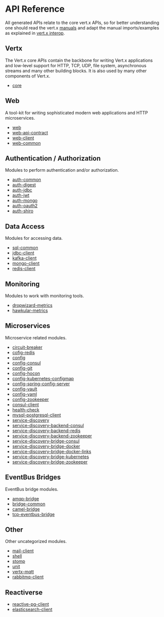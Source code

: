# API Reference

All generated APIs relate to the core vert.x APIs, so for better understanding one should read the vert.x
[manuals](https://vertx.io/docs) and adapt the manual imports/examples as explained in
[vert.x interop](../advanced/vertx#generated-apis).

## Vertx

The Vert.x core APIs contain the backbone for writing Vert.x applications and low-level support for HTTP, TCP, UDP,
file system, asynchronous streams and many other building blocks. It is also used by many other components of Vert.x.

* [core](/@vertx/core)

## Web

A tool-kit for writing sophisticated modern web applications and HTTP microservices.

* [web](/@vertx/web)
* [web-api-contract](/@vertx/web-api-contract)
* [web-client](/@vertx/web-client)
* [web-common](/@vertx/web-common)

## Authentication / Authorization

Modules to perform authentication and/or authorization.

* [auth-common](/@vertx/auth-common)
* [auth-digest](/@vertx/auth-digest)
* [auth-jdbc](/@vertx/auth-jdbc)
* [auth-jwt](/@vertx/auth-jwt)
* [auth-mongo](/@vertx/auth-mongo)
* [auth-oauth2](/@vertx/auth-oauth2)
* [auth-shiro](/@vertx/auth-shiro)

## Data Access

Modules for accessing data.

* [sql-common](/@vertx/sql-common)
* [jdbc-client](/@vertx/jdbc-client)
* [kafka-client](/@vertx/kafka-client)
* [mongo-client](/@vertx/mongo-client)
* [redis-client](/@vertx/redis-client)

## Monitoring

Modules to work with monitoring tools.

* [dropwizard-metrics](/@vertx/dropwizard-metrics)
* [hawkular-metrics](/@vertx/hawkular-metrics)

## Microservices

Microservice related modules.

* [circuit-breaker](/@vertx/circuit-breaker)
* [cofig-redis](/@vertx/cofig-redis)
* [config](/@vertx/config)
* [config-consul](/@vertx/config-consul)
* [config-git](/@vertx/config-git)
* [config-hocon](/@vertx/config-hocon)
* [config-kubernetes-configmap](/@vertx/config-kubernetes-configmap)
* [config-spring-config-server](/@vertx/config-spring-config-server)
* [config-vault](/@vertx/config-vault)
* [config-yaml](/@vertx/config-yaml)
* [config-zookeeper](/@vertx/config-zookeeper)
* [consul-client](/@vertx/consul-client)
* [health-check](/@vertx/health-check)
* [mysql-postgresql-client](/@vertx/mysql-postgresql-client)
* [service-discovery](/@vertx/service-discovery)
* [service-discovery-backend-consul](/@vertx/service-discovery-backend-consul)
* [service-discovery-backend-redis](/@vertx/service-discovery-backend-redis)
* [service-discovery-backend-zookeeper](/@vertx/service-discovery-backend-zookeeper)
* [service-discovery-bridge-consul](/@vertx/service-discovery-bridge-consul)
* [service-discovery-bridge-docker](/@vertx/service-discovery-bridge-docker)
* [service-discovery-bridge-docker-links](/@vertx/service-discovery-bridge-docker-links)
* [service-discovery-bridge-kubernetes](/@vertx/service-discovery-bridge-kubernetes)
* [service-discovery-bridge-zookeeper](/@vertx/service-discovery-bridge-zookeeper)

## EventBus Bridges

EventBus bridge modules.

* [amqp-bridge](/@vertx/amqp-bridge)
* [bridge-common](/@vertx/bridge-common)
* [camel-bridge](/@vertx/camel-bridge)
* [tcp-eventbus-bridge](/@vertx/tcp-eventbus-bridge)

## Other

Other uncategorized modules.

* [mail-client](/@vertx/mail-client)
* [shell](/@vertx/shell)
* [stomp](/@vertx/stomp)
* [unit](/@vertx/unit)
* [vertx-mqtt](/@vertx/vertx-mqtt)
* [rabbitmq-client](/@vertx/rabbitmq-client)

## Reactiverse

* [reactive-pg-client](/@reactiverse/reactive-pg-client)
* [elasticsearch-client](/@reactiverse/elasticsearch-client)
